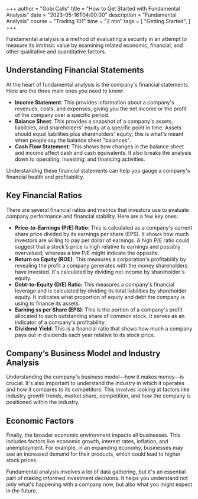+++
author = "Gobi Calls"
title = "How to Get Started with Fundamental Analysis"
date = "2023-05-16T04:00:00"
description = "Fundamental Analysis"
course = "Trading 101"
time = "2 min"
tags = [
    "Getting Started",
]
+++

Fundamental analysis is a method of evaluating a security in an attempt to measure its intrinsic value by examining related economic, financial, and other qualitative and quantitative factors.

## Understanding Financial Statements
At the heart of fundamental analysis is the company's financial statements. Here are the three main ones you need to know:
- **Income Statement**: This provides information about a company's revenues, costs, and expenses, giving you the net income or the profit of the company over a specific period.
- **Balance Sheet**: This provides a snapshot of a company's assets, liabilities, and shareholders' equity at a specific point in time. Assets should equal liabilities plus shareholders' equity; this is what's meant when people say the balance sheet "balances".
- **Cash Flow Statement**: This shows how changes in the balance sheet and income affect cash and cash equivalents. It also breaks the analysis down to operating, investing, and financing activities.

Understanding these financial statements can help you gauge a company's financial health and profitability.


## Key Financial Ratios
There are several financial ratios and metrics that investors use to evaluate company performance and financial stability. Here are a few key ones:
- **Price-to-Earnings (P/E) Ratio**: This is calculated as a company's current share price divided by its earnings per share (EPS). It shows how much investors are willing to pay per dollar of earnings. A high P/E ratio could suggest that a stock's price is high relative to earnings and possibly overvalued, whereas a low P/E might indicate the opposite.
- **Return on Equity (ROE)**: This measures a corporation's profitability by revealing the profit a company generates with the money shareholders have invested. It's calculated by dividing net income by shareholder's equity.
- **Debt-to-Equity (D/E) Ratio:** This measures a company's financial leverage and is calculated by dividing its total liabilities by shareholder equity. It indicates what proportion of equity and debt the company is using to finance its assets.
- **Earning  ss per Share (EPS)**: This is the portion of a company's profit allocated to each outstanding share of common stock. It serves as an indicator of a company's profitability.
- **Dividend Yield**: This is a financial ratio that shows how much a company pays out in dividends each year relative to its stock price.

## Company’s Business Model and Industry Analysis
Understanding the company's business model—how it makes money—is crucial. It's also important to understand the industry in which it operates and how it compares to its competitors. This involves looking at factors like industry growth trends, market share, competition, and how the company is positioned within the industry.

## Economic Factors
Finally, the broader economic environment impacts all businesses. This includes factors like economic growth, interest rates, inflation, and unemployment. For example, in an expanding economy, businesses may see an increased demand for their products, which could lead to higher stock prices.

Fundamental analysis involves a lot of data gathering, but it's an essential part of making informed investment decisions. It helps you understand not only what's happening with a company now, but also what you might expect in the future.
